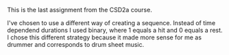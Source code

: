 This is the last assignment from the CSD2a course. 

I've chosen to use a different way of creating a sequence. Instead of time dependend durations I used binary, where 1 equals a hit and 0 equals a rest. I chose this different strategy because it made more sense for me as drummer and corresponds to drum sheet music.

